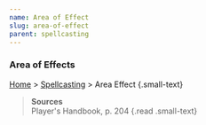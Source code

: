 ```yaml
---
name: Area of Effect
slug: area-of-effect
parent: spellcasting
---
```

### Area of Effects
[Home](dm-operations-center) > [Spellcasting](spellcasting) > Area Effect {.small-text}

> **Sources** <br/>
> Player's Handbook, p. 204
{.read .small-text}